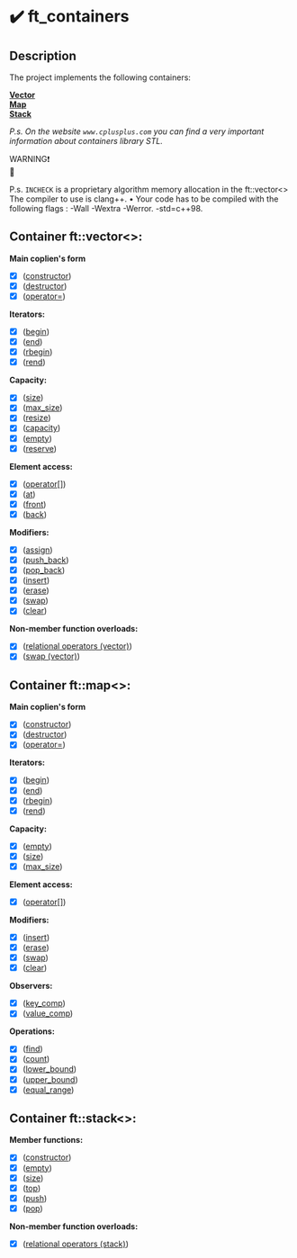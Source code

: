 # :heavy_check_mark: ft_containers
## Description
The project implements the following containers:  
  
**[Vector](https://www.geeksforgeeks.org/vector-in-cpp-stl/)**  
**[Map](https://www.geeksforgeeks.org/map-associative-containers-the-c-standard-template-library-stl/)**  
**[Stack](https://www.geeksforgeeks.org/stack-in-cpp-stl/)**   
  
*P.s. On the website `www.cplusplus.com` you can find a very important information about containers library STL.*  
  
WARNING:exclamation:  
:do_not_litter:  
  
P.s. `INCHECK` is a proprietary algorithm memory allocation in the ft::vector\<\>  
The compiler to use is clang++. • Your code has to be compiled with the following flags : -Wall -Wextra -Werror.
-std=c++98.
  
## Container ft::vector\<\>:
  
**Main coplien's form**  
- [x] ([constructor](https://www.cplusplus.com/reference/vector/vector/vector/))
- [x] ([destructor](https://www.cplusplus.com/reference/vector/vector/~vector/))
- [x] ([operator=](https://www.cplusplus.com/reference/vector/vector/operator=/))
  
**Iterators:**  
- [x] ([begin](https://www.cplusplus.com/reference/vector/vector/begin/))
- [x] ([end](https://www.cplusplus.com/reference/vector/vector/end/))
- [x] ([rbegin](https://www.cplusplus.com/reference/vector/vector/rbegin/))
- [x] ([rend](https://www.cplusplus.com/reference/vector/vector/rend/))
  
**Capacity:**  
- [x] ([size](https://www.cplusplus.com/reference/vector/vector/size/))
- [x] ([max_size](https://www.cplusplus.com/reference/vector/vector/max_size/))
- [x] ([resize](https://www.cplusplus.com/reference/vector/vector/resize/))
- [x] ([capacity](https://www.cplusplus.com/reference/vector/vector/capacity/))
- [x] ([empty](https://www.cplusplus.com/reference/vector/vector/empty/))
- [x] ([reserve](https://www.cplusplus.com/reference/vector/vector/reserve/))
  
**Element access:**  
- [x] ([operator[]](https://www.cplusplus.com/reference/vector/vector/operator[]/))
- [x] ([at](https://www.cplusplus.com/reference/vector/vector/at/))
- [x] ([front](https://www.cplusplus.com/reference/vector/vector/front/))
- [x] ([back](https://www.cplusplus.com/reference/vector/vector/back/))
  
**Modifiers:**  
- [x] ([assign](https://www.cplusplus.com/reference/vector/vector/assign/))
- [x] ([push_back](https://www.cplusplus.com/reference/vector/vector/push_back/))
- [x] ([pop_back](https://www.cplusplus.com/reference/vector/vector/pop_back/))
- [x] ([insert](https://www.cplusplus.com/reference/vector/vector/insert/))
- [x] ([erase](https://www.cplusplus.com/reference/vector/vector/erase/))
- [x] ([swap](https://www.cplusplus.com/reference/vector/vector/swap/))
- [x] ([clear](https://www.cplusplus.com/reference/vector/vector/clear/))
  
**Non-member function overloads:**  
- [x] ([relational operators (vector)](https://www.cplusplus.com/reference/vector/vector/operators/))
- [x] ([swap (vector)](https://www.cplusplus.com/reference/vector/vector/swap-free/))
  
## Container ft::map\<\>:
  
**Main coplien's form**  
- [x] ([constructor](https://www.cplusplus.com/reference/map/map/map/))
- [x] ([destructor](https://www.cplusplus.com/reference/map/map/~map/))
- [x] ([operator=](https://www.cplusplus.com/reference/map/map/operator=/))
  
**Iterators:**  
- [x] ([begin](https://www.cplusplus.com/reference/map/map/begin/))
- [x] ([end](https://www.cplusplus.com/reference/map/map/end/))
- [x] ([rbegin](https://www.cplusplus.com/reference/map/map/rbegin/))
- [x] ([rend](https://www.cplusplus.com/reference/map/map/rend/))
  
**Capacity:**  
- [x] ([empty](https://www.cplusplus.com/reference/map/map/empty/))
- [x] ([size](https://www.cplusplus.com/reference/map/map/size/))
- [x] ([max_size](https://www.cplusplus.com/reference/map/map/max_size/))
  
**Element access:**  
- [x] ([operator[]](https://www.cplusplus.com/reference/map/map/operator[]/))

**Modifiers:**  
- [x] ([insert](https://www.cplusplus.com/reference/map/map/insert/))
- [x] ([erase](https://www.cplusplus.com/reference/map/map/erase/))
- [x] ([swap](https://www.cplusplus.com/reference/map/map/swap/))
- [x] ([clear](https://www.cplusplus.com/reference/map/map/clear/))
  
**Observers:**  
- [x] ([key_comp](https://www.cplusplus.com/reference/map/map/key_comp/))
- [x] ([value_comp](https://www.cplusplus.com/reference/map/map/value_comp/))

**Operations:**  
- [x] ([find](https://www.cplusplus.com/reference/map/map/find/))
- [x] ([count](https://www.cplusplus.com/reference/map/map/count/))
- [x] ([lower_bound](https://www.cplusplus.com/reference/map/map/lower_bound/))
- [x] ([upper_bound](https://www.cplusplus.com/reference/map/map/upper_bound/))
- [x] ([equal_range](https://www.cplusplus.com/reference/map/map/equal_range/))

## Container ft::stack\<\>:
  
**Member functions:**  
- [x] ([constructor](https://www.cplusplus.com/reference/stack/stack/stack/))
- [x] ([empty](https://www.cplusplus.com/reference/stack/stack/empty/))
- [x] ([size](https://www.cplusplus.com/reference/stack/stack/size/))
- [x] ([top](https://www.cplusplus.com/reference/stack/stack/top/))
- [x] ([push](https://www.cplusplus.com/reference/stack/stack/push/))
- [x] ([pop](https://www.cplusplus.com/reference/stack/stack/pop/))
  
**Non-member function overloads:**  
- [x] ([relational operators (stack)](https://www.cplusplus.com/reference/stack/stack/operators/))
  

